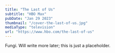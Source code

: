 ```yaml
---
title: "The Last of Us"
subtitle: "HBO Max"
pubDate: "Jan 29 2023"
thumbnail: "/cover-the-last-of-us.jpg"
mediaType: "television"
url: "https://www.hbo.com/the-last-of-us"
---
```


Fungi. Will write more later; this is just a placeholder.